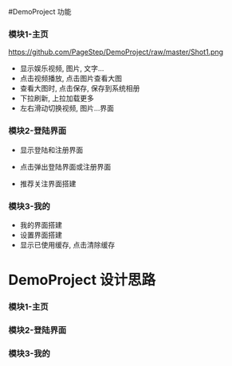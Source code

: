 #DemoProject 功能

### 模块1-主页

https://github.com/PageStep/DemoProject/raw/master/Shot1.png

- 显示娱乐视频, 图片, 文字...
 - 点击视频播放, 点击图片查看大图
 - 查看大图时, 点击保存, 保存到系统相册
 - 下拉刷新, 上拉加载更多
 - 左右滑动切换视频, 图片...界面

### 模块2-登陆界面
- 显示登陆和注册界面
 - 点击弹出登陆界面或注册界面

- 推荐关注界面搭建

### 模块3-我的
- 我的界面搭建
- 设置界面搭建
 - 显示已使用缓存, 点击清除缓存


# DemoProject 设计思路

### 模块1-主页


### 模块2-登陆界面

### 模块3-我的
